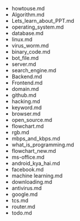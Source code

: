 - howtouse.md
- Algorithm.md
- Lets_learn_about_PPT.md
- operating_system.md
- database.md
- linux.md
- virus_worm.md
- binary_code.md
- bot_file.md
- server.md
- search_engine.md
- Backend.md
- Frontend.md
- domain.md
- github.md
- hacking.md
- keyword.md
- browser.md
- open_source.md
- flowchart.md
- rgb.md
- mbps_and_kbps.md
- what_is_programming.md
- flowchart_new.md
- ms-office.md
- android_kya_hai.md
- facebook.md
- machine learning.md
- downloading.md
- antivirus.md
- google.md
- tcs.md
- router.md
- todo.md


